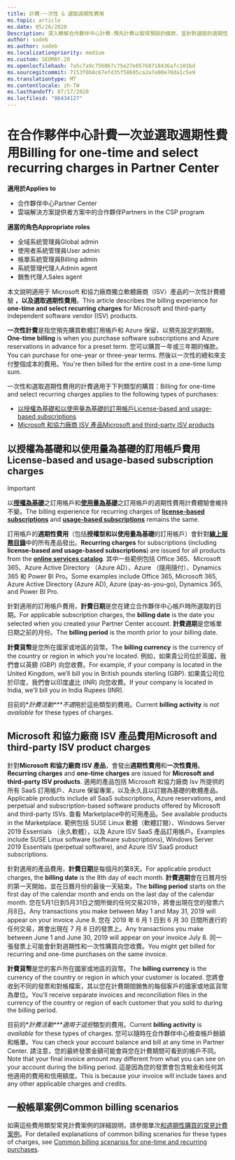 ```yaml
---
title: 計費-一次性 & 選取週期性費用
ms.topic: article
ms.date: 05/26/2020
Description: 深入瞭解合作夥伴中心計費-預先計費以取得預設的條款，並針對選取的週期性費用計費。
author: sodeb
ms.author: sodeb
ms.localizationpriority: medium
ms.custom: SEOMAY.20
ms.openlocfilehash: 7a5c7a9c756067c75e27e05768718436afc101bd
ms.sourcegitcommit: 7153f0b8c67efd35f58695ca2a7e00e70da1c5e9
ms.translationtype: MT
ms.contentlocale: zh-TW
ms.lasthandoff: 07/17/2020
ms.locfileid: "86434127"
---
```

# <a name="billing-for-one-time-and-select-recurring-charges-in-partner-center"></a><span data-ttu-id="6e259-103">在合作夥伴中心計費一次並選取週期性費用</span><span class="sxs-lookup"><span data-stu-id="6e259-103">Billing for one-time and select recurring charges in Partner Center</span></span>

<span data-ttu-id="6e259-104">**適用於**</span><span class="sxs-lookup"><span data-stu-id="6e259-104">**Applies to**</span></span>
- <span data-ttu-id="6e259-105">合作夥伴中心</span><span class="sxs-lookup"><span data-stu-id="6e259-105">Partner Center</span></span>
- <span data-ttu-id="6e259-106">雲端解決方案提供者方案中的合作夥伴</span><span class="sxs-lookup"><span data-stu-id="6e259-106">Partners in the CSP program</span></span>

<span data-ttu-id="6e259-107">**適當的角色**</span><span class="sxs-lookup"><span data-stu-id="6e259-107">**Appropriate roles**</span></span>
- <span data-ttu-id="6e259-108">全域系統管理員</span><span class="sxs-lookup"><span data-stu-id="6e259-108">Global admin</span></span>
- <span data-ttu-id="6e259-109">使用者系統管理員</span><span class="sxs-lookup"><span data-stu-id="6e259-109">User admin</span></span>
- <span data-ttu-id="6e259-110">帳單系統管理員</span><span class="sxs-lookup"><span data-stu-id="6e259-110">Billing admin</span></span>
- <span data-ttu-id="6e259-111">系統管理代理人</span><span class="sxs-lookup"><span data-stu-id="6e259-111">Admin agent</span></span>
- <span data-ttu-id="6e259-112">銷售代理人</span><span class="sxs-lookup"><span data-stu-id="6e259-112">Sales agent</span></span>

<span data-ttu-id="6e259-113">本文說明適用于 Microsoft 和協力廠商獨立軟體廠商（ISV）產品的一次性計費體驗 **，以及選取週期性費用**。</span><span class="sxs-lookup"><span data-stu-id="6e259-113">This article describes the billing experience for **one-time and select recurring charges** for Microsoft and third-party independent software vendor (ISV) products.</span></span> 

<span data-ttu-id="6e259-114">**一次性計費**是指您預先購買軟體訂用帳戶和 Azure 保留，以預先設定的期限。</span><span class="sxs-lookup"><span data-stu-id="6e259-114">**One-time billing** is when you purchase software subscriptions and Azure reservations in advance for a preset term.</span></span> <span data-ttu-id="6e259-115">您可以購買一年或三年期的條款。</span><span class="sxs-lookup"><span data-stu-id="6e259-115">You can purchase for one-year or three-year terms.</span></span> <span data-ttu-id="6e259-116">然後以一次性的總和來支付整個成本的費用。</span><span class="sxs-lookup"><span data-stu-id="6e259-116">You're then billed for the entire cost in a one-time lump sum.</span></span>

<span data-ttu-id="6e259-117">一次性和選取週期性費用的計費適用于下列類型的購買：</span><span class="sxs-lookup"><span data-stu-id="6e259-117">Billing for one-time and select recurring charges applies to the following types of purchases:</span></span>

- [<span data-ttu-id="6e259-118">以授權為基礎和以使用量為基礎的訂用帳戶</span><span class="sxs-lookup"><span data-stu-id="6e259-118">License-based and usage-based subscriptions</span></span>](#license-based-and-usage-based-subscription-charges)
- [<span data-ttu-id="6e259-119">Microsoft 和協力廠商 ISV 產品</span><span class="sxs-lookup"><span data-stu-id="6e259-119">Microsoft and third-party ISV products</span></span>](#microsoft-and-third-party-isv-product-charges)

## <a name="license-based-and-usage-based-subscription-charges"></a><span data-ttu-id="6e259-120">以授權為基礎和以使用量為基礎的訂用帳戶費用</span><span class="sxs-lookup"><span data-stu-id="6e259-120">License-based and usage-based subscription charges</span></span>

> [!IMPORTANT]
> <span data-ttu-id="6e259-121">以[**授權為基礎**](license-based-billing.md)之訂用帳戶和[**使用量為基礎**](usage-based-billing.md)之訂用帳戶的週期性費用計費體驗會維持不變。</span><span class="sxs-lookup"><span data-stu-id="6e259-121">The billing experience for recurring charges of [**license-based subscriptions**](license-based-billing.md) and [**usage-based subscriptions**](usage-based-billing.md) remains the same.</span></span>

<span data-ttu-id="6e259-122">訂用帳戶的**週期性費用**（包括**授權型和以使用量為基礎**的訂用帳戶）會針對[**線上服務目錄**](https://partner.microsoft.com/commerce/preferredoffers/list)中的所有產品發出。</span><span class="sxs-lookup"><span data-stu-id="6e259-122">**Recurring charges** for subscriptions (including **license-based and usage-based subscriptions**) are issued for all products from the [**online services catalog**](https://partner.microsoft.com/commerce/preferredoffers/list).</span></span> <span data-ttu-id="6e259-123">其中一些範例包括 Office 365、Microsoft 365、Azure Active Directory （Azure AD）、Azure （隨用隨付）、Dynamics 365 和 Power BI Pro。</span><span class="sxs-lookup"><span data-stu-id="6e259-123">Some examples include Office 365, Microsoft 365, Azure Active Directory (Azure AD), Azure (pay-as-you-go), Dynamics 365, and Power BI Pro.</span></span>

<span data-ttu-id="6e259-124">針對適用的訂用帳戶費用，**計費日期**是您在建立合作夥伴中心帳戶時所選取的日期。</span><span class="sxs-lookup"><span data-stu-id="6e259-124">For applicable subscription charges, the **billing date** is the date you selected when you created your Partner Center account.</span></span> <span data-ttu-id="6e259-125">**計費週期**是您帳單日期之前的月份。</span><span class="sxs-lookup"><span data-stu-id="6e259-125">The **billing period** is the month prior to your billing date.</span></span>

<span data-ttu-id="6e259-126">**計費貨幣**是您所在國家或地區的貨幣。</span><span class="sxs-lookup"><span data-stu-id="6e259-126">The **billing currency** is the currency of the country or region in which you're located.</span></span> <span data-ttu-id="6e259-127">例如，如果貴公司位於英國，我們會以英鎊 (GBP) 向您收費。</span><span class="sxs-lookup"><span data-stu-id="6e259-127">For example, if your company is located in the United Kingdom, we’ll bill you in British pounds sterling (GBP).</span></span> <span data-ttu-id="6e259-128">如果貴公司位於印度，我們會以印度盧比 (INR) 向您收費。</span><span class="sxs-lookup"><span data-stu-id="6e259-128">If your company is located in India, we’ll bill you in India Rupees (INR).</span></span>

<span data-ttu-id="6e259-129">目前的\**計費活動\*\*\*不適*用於這些類型的費用。</span><span class="sxs-lookup"><span data-stu-id="6e259-129">Current **billing activity** is *not available* for these types of charges.</span></span>

## <a name="microsoft-and-third-party-isv-product-charges"></a><span data-ttu-id="6e259-130">Microsoft 和協力廠商 ISV 產品費用</span><span class="sxs-lookup"><span data-stu-id="6e259-130">Microsoft and third-party ISV product charges</span></span>

<span data-ttu-id="6e259-131">針對**Microsoft 和協力廠商 ISV 產品**，會發出**週期性費用**和**一次性費用**。</span><span class="sxs-lookup"><span data-stu-id="6e259-131">**Recurring charges** and **one-time charges** are issued for **Microsoft and third-party ISV products**.</span></span> <span data-ttu-id="6e259-132">適用的產品包括 Microsoft 和協力廠商 Isv 所提供的所有 SaaS 訂用帳戶、Azure 保留專案，以及永久且以訂閱為基礎的軟體產品。</span><span class="sxs-lookup"><span data-stu-id="6e259-132">Applicable products include all SaaS subscriptions, Azure reservations, and perpetual and subscription-based software products offered by Microsoft and third-party ISVs.</span></span> <span data-ttu-id="6e259-133">查看 Marketplace中的可用產品。</span><span class="sxs-lookup"><span data-stu-id="6e259-133">See available products in the Marketplace.</span></span> <span data-ttu-id="6e259-134">範例包括 SUSE Linux 軟體（軟體訂閱）、Windows Server 2019 Essentials （永久軟體），以及 Azure ISV SaaS 產品訂用帳戶。</span><span class="sxs-lookup"><span data-stu-id="6e259-134">Examples include SUSE Linux software (software subscriptions), Windows Server 2019 Essentials (perpetual software), and Azure ISV SaaS product subscriptions.</span></span>

<span data-ttu-id="6e259-135">針對適用的產品費用，**計費日期**是每個月的第8天。</span><span class="sxs-lookup"><span data-stu-id="6e259-135">For applicable product charges, the **billing date** is the 8th day of each month.</span></span> <span data-ttu-id="6e259-136">**計費週期**會在日曆月份的第一天開始，並在日曆月份的最後一天結束。</span><span class="sxs-lookup"><span data-stu-id="6e259-136">The **billing period** starts on the first day of the calendar month and ends on the last day of the calendar month.</span></span> <span data-ttu-id="6e259-137">您在5月1日到5月31日之間所做的任何交易2019，將會出現在您的發票六月8日。</span><span class="sxs-lookup"><span data-stu-id="6e259-137">Any transactions you make between May 1 and May 31, 2019 will appear on your invoice June 8.</span></span> <span data-ttu-id="6e259-138">您在 2019 年 6 月 1 日到 6 月 30 日間所進行的任何交易，將會出現在 7 月 8 日的發票上。</span><span class="sxs-lookup"><span data-stu-id="6e259-138">Any transactions you make between June 1 and June 30, 2019 will appear on your invoice July 8.</span></span> <span data-ttu-id="6e259-139">同一張發票上可能會針對週期性和一次性購買向您收費。</span><span class="sxs-lookup"><span data-stu-id="6e259-139">You might get billed for recurring and one-time purchases on the same invoice.</span></span>

<span data-ttu-id="6e259-140">**計費貨幣**是您的客戶所在國家或地區的貨幣。</span><span class="sxs-lookup"><span data-stu-id="6e259-140">The **billing currency** is the currency of the country or region in which your customer is located.</span></span> <span data-ttu-id="6e259-141">您將會收到不同的發票和對帳檔案，其以您在計費期間銷售的每個客戶的國家或地區貨幣為單位。</span><span class="sxs-lookup"><span data-stu-id="6e259-141">You’ll receive separate invoices and reconciliation files in the currency of the country or region of each customer that you sold to during the billing period.</span></span>

<span data-ttu-id="6e259-142">目前的\**計費活動\*\*\*適用于這些*類型的費用。</span><span class="sxs-lookup"><span data-stu-id="6e259-142">Current **billing activity** is *available* for these types of charges.</span></span> <span data-ttu-id="6e259-143">您可以隨時在合作夥伴中心檢查帳戶餘額和帳單。</span><span class="sxs-lookup"><span data-stu-id="6e259-143">You can check your account balance and bill at any time in Partner Center.</span></span> <span data-ttu-id="6e259-144">請注意，您的最終發票金額可能會與您在計費期間可看到的帳戶不同。</span><span class="sxs-lookup"><span data-stu-id="6e259-144">Note that your final invoice amount may different from what you can see on your account during the billing period.</span></span> <span data-ttu-id="6e259-145">這是因為您的發票會包含稅金和任何其他適用的費用和信用額度。</span><span class="sxs-lookup"><span data-stu-id="6e259-145">This is because your invoice will include taxes and any other applicable charges and credits.</span></span>

## <a name="common-billing-scenarios"></a><span data-ttu-id="6e259-146">一般帳單案例</span><span class="sxs-lookup"><span data-stu-id="6e259-146">Common billing scenarios</span></span>

<span data-ttu-id="6e259-147">如需這些費用類型常見計費案例的詳細說明，請參閱單次[和週期性購買的常見計費案例](common-billing-scenarios-onetime-recurring.md)。</span><span class="sxs-lookup"><span data-stu-id="6e259-147">For detailed explanations of common billing scenarios for these types of charges, see [Common billing scenarios for one-time and recurring purchases](common-billing-scenarios-onetime-recurring.md).</span></span>
